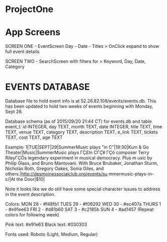 # ProjectOne

# App Screens
SCREEN ONE - EventScreen
  Day - Date - Titles
    > OnClick expand to show full event details

SCREEN TWO - SearchScreen with filters for
    > Keyword, Day, Date, Category

# EVENTS DATABASE
Database file to hold event info is at 52.26.82.108/events/events.db. This has been updated to hold two weeks of events beginning with Monday, Sept 28.

Database schema (as of 2015/09/20 21:44 CT) for events.db and table event_t:
id INTEGER, day TEXT, month TEXT, date INTEGER, title TEXT, time TEXT, venue TEXT, category TEXT, description TEXT, e_link TEXT, tickets TEXT, cost TEXT, age TEXT

  Example:
  1|TUE|SEPT|29|SummerMusic plays "in C"|19:30|Kum & Go Theater|Music|SummerMusic plays ΓÇ£In CΓÇ¥ ΓÇö composer Terry RileyΓÇÖs legendary experiment in musical democracy. Plus m
  usic by Philip Glass, and Bruno Mantovani. With Bruce Brubaker, Jonathan Sturm, Nicholas Roth, Gregory Oakes, Sonia Giles, and others.|http://desmoinessocialclub.org/events/su
  mmermusic-plays-in-c/|At the Door|$10|

Note it looks like we do still have some special character issues to address in the event description.

Colors:
MON 28 - #f48fb1
TUES 29 - #f06292
WED 30 - #ec407a
THURS 1 - #e91ee63
FRI 2 - #d81b60
SAT 3 - #c2185b
SUN 4 - #ad1457
(Repeat colors for following week)

Pink text: #e91e63
Black text: #030303

Fonts used:
Roboto (Light, Medium, Regular)


